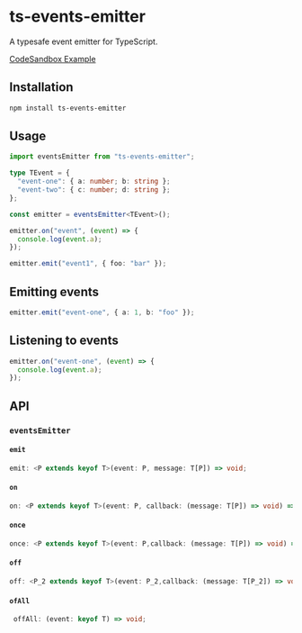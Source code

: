 # ts-events-emitter

A typesafe event emitter for TypeScript.

[CodeSandbox Example](https://codesandbox.io/s/ts-events-emitter-g23pbn)

## Installation

```bash
npm install ts-events-emitter
```

## Usage

```ts
import eventsEmitter from "ts-events-emitter";

type TEvent = {
  "event-one": { a: number; b: string };
  "event-two": { c: number; d: string };
};

const emitter = eventsEmitter<TEvent>();

emitter.on("event", (event) => {
  console.log(event.a);
});

emitter.emit("event1", { foo: "bar" });
```

## Emitting events

```ts
emitter.emit("event-one", { a: 1, b: "foo" });
```

## Listening to events

```ts
emitter.on("event-one", (event) => {
  console.log(event.a);
});
```

## API

### `eventsEmitter`

#### `emit`

```ts
emit: <P extends keyof T>(event: P, message: T[P]) => void;
```

#### `on`

```ts
on: <P extends keyof T>(event: P, callback: (message: T[P]) => void) => void;
```

#### `once`

```ts
once: <P extends keyof T>(event: P,callback: (message: T[P]) => void) => void;
```

#### `off`

```ts
off: <P_2 extends keyof T>(event: P_2,callback: (message: T[P_2]) => void) => void;
```

#### `ofAll`

```ts
 offAll: (event: keyof T) => void;
```
